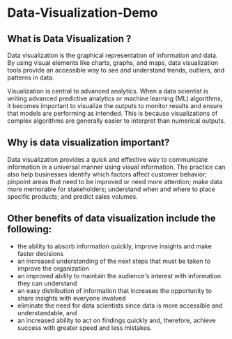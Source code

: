 
# Data-Visualization-Demo

## What is Data Visualization ? 

Data visualization is the graphical representation of information and data. By using visual elements like charts, graphs, and maps, data visualization tools provide an accessible way to see and understand trends, outliers, and patterns in data.

Visualization is central to advanced analytics. When a data scientist is writing advanced predictive analytics or machine learning (ML) algorithms, it becomes important to visualize the outputs to monitor results and ensure that models are performing as intended. This is because visualizations of complex algorithms are generally easier to interpret than numerical outputs.

## Why is data visualization important?
Data visualization provides a quick and effective way to communicate information in a universal manner using visual information. The practice can also help businesses identify which factors affect customer behavior; pinpoint areas that need to be improved or need more attention; make data more memorable for stakeholders; understand when and where to place specific products; and predict sales volumes.

## Other benefits of data visualization include the following:

* the ability to absorb information quickly, improve insights and make faster decisions
* an increased understanding of the next steps that must be taken to improve the organization
* an improved ability to maintain the audience's interest with information they can understand
* an easy distribution of information that increases the opportunity to share insights with everyone involved
* eliminate the need for data scientists since data is more accessible and understandable, and
* an increased ability to act on findings quickly and, therefore, achieve success with greater speed and less mistakes.
